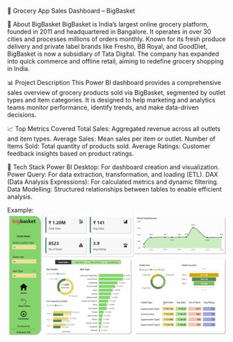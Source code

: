 🛒 Grocery App Sales Dashboard – BigBasket

📌 About BigBasket
BigBasket is India’s largest online grocery platform, founded in 2011 and headquartered in Bangalore. It operates in over 30 cities and processes millions of orders monthly. Known for its fresh produce delivery and private label brands like Fresho, BB Royal, and GoodDiet, BigBasket is now a subsidiary of Tata Digital. The company has expanded into quick commerce and offline retail, aiming to redefine grocery shopping in India.

📊 Project Description
This Power BI dashboard provides a comprehensive sales overview of grocery products sold via BigBasket, segmented by outlet types and item categories. It is designed to help marketing and analytics teams monitor performance, identify trends, and make data-driven decisions.

📈 Top Metrics Covered
Total Sales: Aggregated revenue across all outlets and item types.
Average Sales: Mean sales per item or outlet.
Number of Items Sold: Total quantity of products sold.
Average Ratings: Customer feedback insights based on product ratings.

🧰 Tech Stack
Power BI Desktop: For dashboard creation and visualization.
Power Query: For data extraction, transformation, and loading (ETL).
DAX (Data Analysis Expressions): For calculated metrics and dynamic filtering.
Data Modelling: Structured relationships between tables to enable efficient analysis.

Example: ![Dashboard Preview](https://github.com/ashwin-sg/grocery-app-dashboard-powerbi/blob/main/Grocery%20App%20Dashboard.png)
